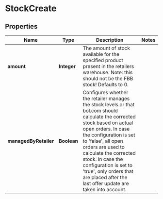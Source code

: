 # StockCreate

## Properties

 Name                  | Type        | Description                                                                                                                                                                                                                                                                                                                                                                                    | Notes 
-----------------------|-------------|------------------------------------------------------------------------------------------------------------------------------------------------------------------------------------------------------------------------------------------------------------------------------------------------------------------------------------------------------------------------------------------------|-------
 **amount**            | **Integer** | The amount of stock available for the specified product present in the retailers warehouse. Note: this should not be the FBB stock! Defaults to 0.                                                                                                                                                                                                                                             |
 **managedByRetailer** | **Boolean** | Configures whether the retailer manages the stock levels or that bol.com should calculate the corrected stock based on actual open orders. In case the configuration is set to &#39;false&#39;, all open orders are used to calculate the corrected stock. In case the configuration is set to &#39;true&#39;, only orders that are placed after the last offer update are taken into account. | 



